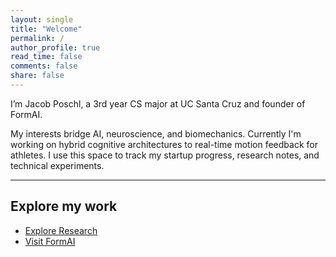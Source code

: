 ```yaml
---
layout: single
title: "Welcome"
permalink: /
author_profile: true
read_time: false
comments: false
share: false
---
```


I’m Jacob Poschl, a 3rd year CS major at UC Santa Cruz and founder of FormAI.

My interests bridge AI, neuroscience, and biomechanics. Currently I'm working on hybrid cognitive architectures to real-time motion feedback for athletes.
I use this space to track my startup progress, research notes, and technical experiments.

---

## Explore my work

- [Explore Research](/research/)  
- [Visit FormAI](/formai/)
